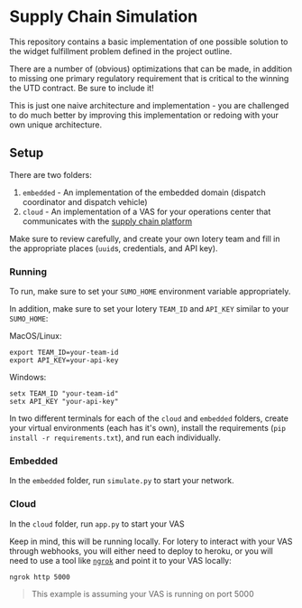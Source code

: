 # Supply Chain Simulation

This repository contains a basic implementation of one possible solution to the widget fulfillment problem defined in the project outline.

There are a number of (obvious) optimizations that can be made, in addition to missing one primary regulatory requirement that is critical to the winning the UTD contract. Be sure to include it!

This is just one naive architecture and implementation - you are challenged to do much better by improving this implementation or redoing with your own unique architecture.

## Setup

There are two folders:

1. `embedded` - An implementation of the embedded domain (dispatch coordinator and dispatch vehicle)
2. `cloud` - An implementation of a VAS for your operations center that communicates with the [supply chain platform](https://supply-chain-system.netlify.com/teams/team-id)

Make sure to review carefully, and create your own Iotery team and fill in the appropriate places (`uuid`s, credentials, and API key).

### Running

To run, make sure to set your `SUMO_HOME` environment variable appropriately.

In addition, make sure to set your Iotery `TEAM_ID` and `API_KEY` similar to your `SUMO_HOME`:

MacOS/Linux:

```
export TEAM_ID=your-team-id
export API_KEY=your-api-key
```

Windows:

```
setx TEAM_ID "your-team-id"
setx API_KEY "your-api-key"
```

In two different terminals for each of the `cloud` and `embedded` folders, create your virtual environments (each has it's own), install the requirements (`pip install -r requirements.txt`), and run each individually.

### Embedded

In the `embedded` folder, run `simulate.py` to start your network.

### Cloud

In the `cloud` folder, run `app.py` to start your VAS

Keep in mind, this will be running locally. For Iotery to interact with your VAS through webhooks, you will either need to deploy to heroku, or you will need to use a tool like [`ngrok`](https://ngrok.com/) and point it to your VAS locally:

```
ngrok http 5000
```

> This example is assuming your VAS is running on port 5000
